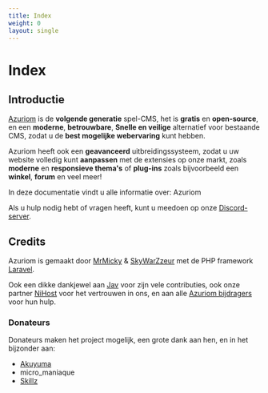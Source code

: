 ```yaml
---
title: Index
weight: 0
layout: single
---
```


# Index

## Introductie

[Azuriom](https://azuriom.com/) is de **volgende generatie** spel-CMS,
het is **gratis** en **open-source**, en een **moderne**, **betrouwbare**,
**Snelle en veilige** alternatief voor bestaande CMS, zodat u de
**best mogelijke webervaring** kunt hebben.

Azuriom heeft ook een **geavanceerd** uitbreidingssysteem, zodat u uw website volledig
kunt **aanpassen** met de extensies op onze markt,
zoals **moderne** en **responsieve thema's** of **plug-ins** zoals bijvoorbeeld
een **winkel**, **forum** en veel meer!

In deze documentatie vindt u alle informatie over:
Azuriom

Als u hulp nodig hebt of vragen heeft, kunt u meedoen op
onze [Discord-server](https://azuriom.com/discord).

## Credits

Azuriom is gemaakt door [MrMicky](https://mrmicky.fr/) & [SkyWarZzeur](https://twitter.com/SkyWarZzeur) met de PHP
framework [Laravel](https://laravel.com/).

Ook een dikke dankjewel aan [Jav](https://www.linkedin.com/in/jean-alexandre-valentin-531236153/) voor zijn vele contributies,
ook onze partner [NiHost](https://www.ni-host.com/?utm_source=home&utm_medium=links&utm_campaign=AzuriomCom) voor het vertrouwen in ons, en aan alle
[Azuriom bijdragers](https://github.com/Azuriom/Azuriom/graphs/contributors) voor hun hulp.

### Donateurs

Donateurs maken het project mogelijk, een grote dank aan hen, en in het bijzonder aan:
* [Akuyuma](https://toxyca.fr/)
* micro_maniaque
* [Skillz](https://www.evolved-network.com/)
